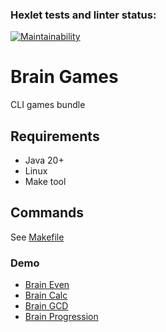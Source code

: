 ### Hexlet tests and linter status:

[![Maintainability](https://api.codeclimate.com/v1/badges/4724d576017c9ca24afd/maintainability)](https://codeclimate.com/github/fey/java-project-61/maintainability)

# Brain Games

CLI games bundle

## Requirements

* Java 20+
* Linux
* Make tool

## Commands

See [Makefile](./app/makefile)

### Demo

* [Brain Even](https://asciinema.org/a/KmiKZ0ZogL124tYSGly9UibeF)
* [Brain Calc](https://asciinema.org/a/lG06rtJfz2vyIvfLRhheFeARK)
* [Brain GCD](https://asciinema.org/a/3klfYa52uVz6KS7tEsnfXq4UI)
* [Brain Progression](https://asciinema.org/a/qtWHBdWyM7kVYVxUfX25MfB2x)

